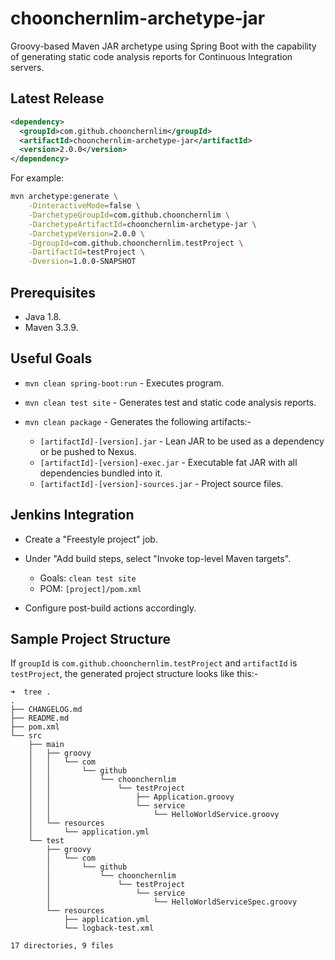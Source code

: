 # choonchernlim-archetype-jar

Groovy-based Maven JAR archetype using Spring Boot with the capability of generating static code analysis reports for Continuous Integration servers.

## Latest Release

```xml
<dependency>
  <groupId>com.github.choonchernlim</groupId>
  <artifactId>choonchernlim-archetype-jar</artifactId>
  <version>2.0.0</version>
</dependency>
```

For example:

```bash
mvn archetype:generate \
    -DinteractiveMode=false \
    -DarchetypeGroupId=com.github.choonchernlim \
    -DarchetypeArtifactId=choonchernlim-archetype-jar \
    -DarchetypeVersion=2.0.0 \
    -DgroupId=com.github.choonchernlim.testProject \
    -DartifactId=testProject \
    -Dversion=1.0.0-SNAPSHOT
```

## Prerequisites

* Java 1.8.
* Maven 3.3.9.

## Useful Goals

* `mvn clean spring-boot:run` - Executes program.

* `mvn clean test site` - Generates test and static code analysis reports.

* `mvn clean package` - Generates the following artifacts:-
    * `[artifactId]-[version].jar` - Lean JAR to be used as a dependency or be pushed to Nexus.
    * `[artifactId]-[version]-exec.jar` - Executable fat JAR with all dependencies bundled into it.   
    * `[artifactId]-[version]-sources.jar` - Project source files.

## Jenkins Integration

* Create a "Freestyle project" job.

* Under "Add build steps, select "Invoke top-level Maven targets".
    * Goals: `clean test site`
    * POM: `[project]/pom.xml`

* Configure post-build actions accordingly.

## Sample Project Structure

If `groupId` is `com.github.choonchernlim.testProject` and `artifactId` is `testProject`, the generated project structure looks like this:-

```text
➜  tree . 
.
├── CHANGELOG.md
├── README.md
├── pom.xml
└── src
    ├── main
    │   ├── groovy
    │   │   └── com
    │   │       └── github
    │   │           └── choonchernlim
    │   │               └── testProject
    │   │                   ├── Application.groovy
    │   │                   └── service
    │   │                       └── HelloWorldService.groovy
    │   └── resources
    │       └── application.yml
    └── test
        ├── groovy
        │   └── com
        │       └── github
        │           └── choonchernlim
        │               └── testProject
        │                   └── service
        │                       └── HelloWorldServiceSpec.groovy
        └── resources
            ├── application.yml
            └── logback-test.xml

17 directories, 9 files
```                    